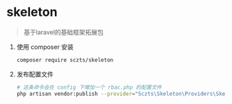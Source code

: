 # skeleton

> 基于laravel的基础框架拓展包

1. 使用 composer 安装
    ```bash
    composer require sczts/skeleton
    ```

2. 发布配置文件
    ```bash
    # 这条命令会在 config 下增加一个 rbac.php 的配置文件
    php artisan vendor:publish --provider="Sczts\Skeleton\Providers\SkeletonServiceProvider"
    ```

